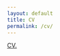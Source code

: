 ```yaml
---
layout: default
title: CV
permalink: /cv/
---
```


<a href="https://github.com/mariosorianojr/about/blob/232401914c37a7ce8f45a01d3d8a9b3efa607525/cv/Soriano_CV_042021.pdf" target="_blank">CV.</a>